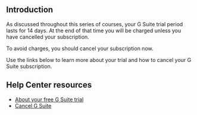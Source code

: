 ## Introduction

As discussed throughout this series of courses, your G Suite trial period lasts for 14 days. At the end of that time you will be charged unless you have cancelled your subscription.

To avoid charges, you should cancel your subscription now.

Use the links below to learn more about your trial and how to cancel your G Suite subscription.

## Help Center resources

-   [About your free G Suite trial](https://support.google.com/a/answer/6388094)
-   [Cancel G Suite](https://support.google.com/a/answer/1257646 "Cancel G Suite")
